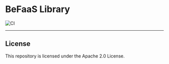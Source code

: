 # BeFaaS Library

![CI](https://github.com/Be-FaaS/BeFaaS-lib/workflows/CI/badge.svg)

---


## License

This repository is licensed under the Apache 2.0 License.
